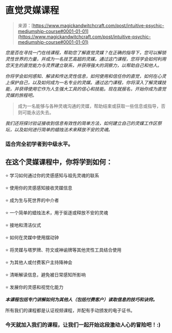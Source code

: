 <!--yml

category: 未分类

date: 2024-06-12 18:31:59

-->

# 直觉灵媒课程

> 来源：[https://www.magickandwitchcraft.com/post/intuitive-psychic-mediumship-course#0001-01-01](https://www.magickandwitchcraft.com/post/intuitive-psychic-mediumship-course#0001-01-01)

*您是否在寻找一门在线课程，帮助您了解直觉灵媒？在正确的指导下，您可以解锁灵性世界的力量，并成为一名技艺高超的灵媒。通过这门课程，您将学会如何利用您天生的直觉能力与灵界建立联系，并获得强大的洞察力，以帮助自己和他人。*

*你将学会如何感知、解读和传达灵性信息，如何使用和信任你的直觉，如何在心灵上保护自己，以及如何成为一名专业的灵媒。通过这门课程，你将深入了解灵媒技能，并获得使用它作为人生强大工具的信心和技能。现在就报名，开始你成为直觉灵媒的旅程吧。*

> 成为一名能够与各种灵魂沟通的灵媒，帮助结束或获取一些信息或指导，否则可能永远失去。

*我们还将探讨验证接收到信息有效性的简单方法，如何建立自己的灵媒工作区祭坛，以及如何进行简单的蜡烛法术来释放不安的灵魂。*

### 适合完全初学者到中级水平。

## 在这个灵媒课程中，你将学到如何：

⭐ 学习如何通过你的灵感感知与祖先灵魂的联系

⭐ 使用你的灵感感知接收灵媒信息

⭐ 成为生与死世界的中介者

⭐ 一个简单的蜡烛法术，用于驱逐或释放不安的灵魂

⭐ 接地和清洁仪式

⭐ 如何在灵媒中使用摆动钟

⭐ 将灵媒与塔罗牌、符文或神谕牌等其他灵性工具结合使用

⭐ 为其他人或付费客户主持降神会

⭐ 清晰解读信息，避免被日常感知所影响

⭐ 发展你的灵感和视觉化能力

***本课程包括专门讲解如何为其他人（包括付费客户）读取信息的技巧和诀窍。***

所有我们的课程都是认证视频课程，并配有手动颁发的电子证书。

### 今天就加入我们的课程，让我们一起开始这段激动人心的冒险吧！:)
